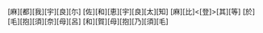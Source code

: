 [麻][都][我][宇][良][尓] [佐][和][恵][宇][良][太][知] [麻][比]<[登]>[其][等] [於][毛][抱][須][奈][母][呂] [和][賀][母][抱][乃][須][毛]
